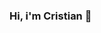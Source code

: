 ### Hi, i'm Cristian 👋

<!--
**cristianpereyraprog/cristianpereyraprog** is a ✨ _special_ ✨ repository because its `README.md` (this file) appears on your GitHub profile.

Here are some ideas to get you started:

const cristian = {
  code: ['Javascript', 'HTML', 'CSS'],
  tools': ['Bootstrap','Node','Express','Mongo'],
}
